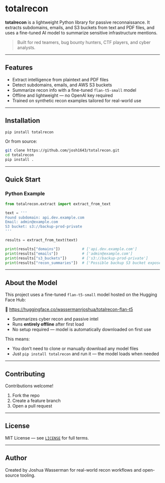 # totalrecon

**totalrecon** is a lightweight Python library for passive reconnaissance. It extracts subdomains, emails, and S3 buckets from text and PDF files, and uses a fine-tuned AI model to summarize sensitive infrastructure mentions.

>  Built for red teamers, bug bounty hunters, CTF players, and cyber analysts.

---

## Features

- Extract intelligence from plaintext and PDF files  
- Detect subdomains, emails, and AWS S3 buckets  
- Summarize recon info with a fine-tuned `flan-t5-small` model  
- Offline and lightweight — no OpenAI key required  
- Trained on synthetic recon examples tailored for real-world use  

---

## Installation

```bash
pip install totalrecon
```

Or from source:

```bash
git clone https://github.com/josh1643/totalrecon.git
cd totalrecon
pip install .
```

---

## Quick Start

### Python Example

```python
from totalrecon.extract import extract_from_text

text = '''
Found subdomain: api.dev.example.com
Email: admin@example.com
S3 bucket: s3://backup-prod-private
'''

results = extract_from_text(text)

print(results["domains"])          # ['api.dev.example.com']
print(results["emails"])           # ['admin@example.com']
print(results["s3_buckets"])       # ['s3://backup-prod-private']
print(results["recon_summaries"])  # ['Possible backup S3 bucket exposed via dev subdomain.']
```

---

## About the Model

This project uses a fine-tuned `flan-t5-small` model hosted on the Hugging Face Hub:

🔗 https://huggingface.co/wassermanrjoshua/totalrecon-flan-t5

- Summarizes cyber recon and passive intel  
- Runs **entirely offline** after first load  
- No setup required — model is automatically downloaded on first use

This means:
- You don’t need to clone or manually download any model files
- Just `pip install totalrecon` and run it — the model loads when needed


---

## Contributing

Contributions welcome!  
1. Fork the repo  
2. Create a feature branch  
3. Open a pull request  

---

## License

MIT License — see [`LICENSE`](LICENSE) for full terms.

---

## Author

Created by Joshua Wasserman for real-world recon workflows and open-source tooling.
